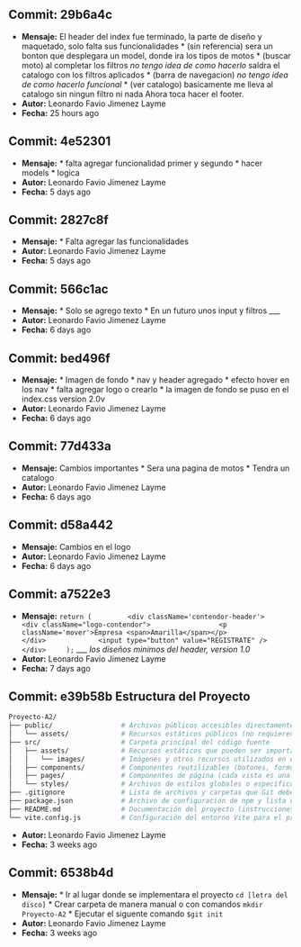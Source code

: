 ## Commit: 29b6a4c
- **Mensaje:** El header del index  fue terminado, la parte de diseño y maquetado, solo falta sus funcionalidades * (sin referencia) sera un bonton que desplegara un model, donde ira los tipos de motos * (buscar moto) al completar los filtros *no tengo idea de como hacerlo* saldra el catalogo con los filtros aplicados * (barra de navegacion) *no tengo idea de como hacerlo funcional* * (ver catalogo) basicamente me lleva al catalogo sin ningun filtro ni nada Ahora toca hacer el footer.
- **Autor:** Leonardo Favio Jimenez Layme
- **Fecha:** 25 hours ago

## Commit: 4e52301
- **Mensaje:** * falta agregar funcionalidad primer y segundo * hacer models * logica
- **Autor:** Leonardo Favio Jimenez Layme
- **Fecha:** 5 days ago

## Commit: 2827c8f
- **Mensaje:** * Falta agregar las funcionalidades
- **Autor:** Leonardo Favio Jimenez Layme
- **Fecha:** 5 days ago

## Commit: 566c1ac
- **Mensaje:** * Solo se agrego texto * En un futuro unos input y filtros ___
- **Autor:** Leonardo Favio Jimenez Layme
- **Fecha:** 6 days ago

## Commit: bed496f
- **Mensaje:** * Imagen de fondo * nav y header agregado * efecto hover en los nav * falta agregar logo o crearlo * la imagen de fondo se puso en el index.css version 2.0v
- **Autor:** Leonardo Favio Jimenez Layme
- **Fecha:** 6 days ago

## Commit: 77d433a
- **Mensaje:** Cambios importantes * Sera una pagina de motos * Tendra un catalogo
- **Autor:** Leonardo Favio Jimenez Layme
- **Fecha:** 6 days ago

## Commit: d58a442
- **Mensaje:** Cambios en el logo
- **Autor:** Leonardo Favio Jimenez Layme
- **Fecha:** 6 days ago

## Commit: a7522e3
- **Mensaje:** ```` return (         <div className='contendor-header'>             <div className="logo-contendor">                 <p className='mover'>Empresa <span>Amarilla</span></p>             </div>             <input type="button" value="REGISTRATE" />         </div>     ); ```` ___ *los diseños minimos del header, version 1.0*
- **Autor:** Leonardo Favio Jimenez Layme
- **Fecha:** 7 days ago

## Commit: e39b58b Estructura del Proyecto

```bash
Proyecto-A2/
├── public/                 # Archivos públicos accesibles directamente (imágenes, íconos, etc.)
│   └── assets/             # Recursos estáticos públicos (no requieren importación)
├── src/                    # Carpeta principal del código fuente
│   ├── assets/             # Recursos estáticos que pueden ser importados en los componentes
│   │   └── images/         # Imágenes y otros recursos utilizados en el proyecto
│   ├── components/         # Componentes reutilizables (botones, formularios, etc.)
│   ├── pages/              # Componentes de página (cada vista es una página)
│   └── styles/             # Archivos de estilos globales o específicos (CSS, SCSS)
├── .gitignore              # Lista de archivos y carpetas que Git debe ignorar
├── package.json            # Archivo de configuración de npm y lista de dependencias
├── README.md               # Documentación del proyecto (instrucciones, uso, instalación)
└── vite.config.js          # Configuración del entorno Vite para el proyecto
```
- **Autor:** Leonardo Favio Jimenez Layme
- **Fecha:** 3 weeks ago

## Commit: 6538b4d
- **Mensaje:** * Ir al lugar donde se implementara el proyecto ``cd [letra del disco]`` * Crear carpeta de manera manual o con comandos ``mkdir Proyecto-A2`` * Ejecutar el siguente comando ``$git init``
- **Autor:** Leonardo Favio Jimenez Layme
- **Fecha:** 3 weeks ago
